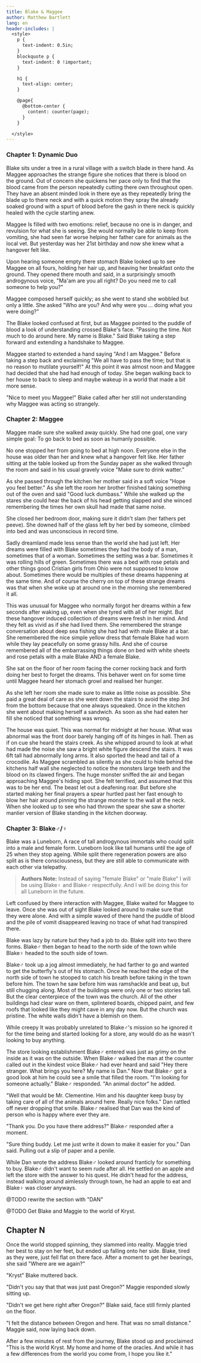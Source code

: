 ```yaml
---
title: Blake & Maggee
author: Matthew Bartlett
lang: en
header-includes: |
  <style>
    p {
      text-indent: 0.5in;
    }
    blockquote p {
      text-indent: 0 !important;
    }

    h1 {
      text-align: center;
    }

    @page{
      @bottom-center {
        content: counter(page);
      }
    }

  </style>
---
```


### Chapter 1: Dynamic Duo

Blake sits under a tree in a rural village with a switch blade in there hand. As Maggee approaches the strange figure she notices that there is blood on the ground. Out of concern she quickens her pace only to find that the blood came from the person repeatedly cutting there own throughout open. They have an absent minded look in there eye as they repeatedly bring the blade up to there neck and with a quick motion they spray the already soaked ground with a spurt of blood before the gash in there neck is quickly healed with the cycle starting anew.

Maggee Is filled with two emotions: relief, because no one is in danger, and revulsion for what she is seeing. She would normally be able to keep from vomiting, she had seen far worse helping her father care for animals as the local vet. But yesterday was her 21st birthday and now she knew what a hangover felt like.

Upon hearing someone empty there stomach Blake looked up to see Maggee on all fours, holding her hair up, and heaving her breakfast onto the ground. They opened there mouth and said, in a surprisingly smooth androgynous voice, "Ma'am are you all right? Do you need me to call someone to help you?"

Maggee composed herself quickly; as she went to stand she wobbled but only a little. She asked "Who are you? And why were you ... doing what you were doing?"

The Blake looked confused at first, but as Maggee pointed to the puddle of blood a look of understanding crossed Blake's face. "Passing the time. Not much to do around here. My name is Blake." Said Blake taking a step forward and extending a handshake to Maggee.

Maggee started to extended a hand saying "And I am Maggee." Before taking a step back and exclaiming "We all have to pass the time; but that is no reason to mutilate yourself!" At this point it was almost noon and Maggee had decided that she had had enough of today. She began walking back to her house to back to sleep and maybe wakeup in a world that made a bit more sense.

"Nice to meet you Maggee!" Blake called after her still not understanding why Maggee was acting so strangely.

### Chapter 2: Maggee

Maggee made sure she walked away quickly. She had one goal, one vary simple goal: To go back to bed as soon as humanly possible.

No one stopped her from going to bed at high noon. Everyone else in the house was older than her and knew what a hangover felt like. Her father sitting at the table looked up from the Sunday paper as she walked through the room and said in his usual gravely voice "Make sure to drink watter."

As she passed through the kitchen her mother said in a soft voice "Hope you feel better." As she left the room her brother finished taking something out of the oven and said "Good luck dumbass." While she walked up the stares she could hear the back of his head getting slapped and she winced remembering the times her own skull had made that same noise.

She closed her bedroom door, making sure it didn't slam (her fathers pet peeve). She downed half of the glass left by her bed by someone, climbed into bed and was unconscious in record time.

Sadly dreamland made less sense than the world she had just left. Her dreams were filled with Blake sometimes they had the body of a man, sometimes that of a woman. Sometimes the setting was a bar. Sometimes it was rolling hills of green. Sometimes there was a bed with rose petals and other things good Cristian girls from Ohio were not supposed to know about. Sometimes there would be multiples of these dreams happening at the same time. And of course the cherry on top of these strange dreams was that when she woke up at around one in the morning she remembered it all.

This was unusual for Maggee who normally forgot her dreams within a few seconds after waking up, even when she tyred with all of her might. But these hangover induced collection of dreams were fresh in her mind. And they felt as vivid as if she had lived them. She remembered the strange conversation about deep sea fishing she had had with male Blake at a bar. She remembered the nice simple yellow dress that female Blake had worn while they lay peacefully on some grassy hills. And she of course remembered all of the embarrassing things done on bed with white sheets and rose petals with a male Blake AND a female Blake.

She sat on the floor of her room facing the corner rocking back and forth doing her best to forget the dreams. This behaver went on for some time until Maggee heard her stomach growl and realised her hunger.

As she left her room she made sure to make as little noise as possible. She paid a great deal of care as she went down the stairs to avoid the step 3rd from the bottom because that one always squeaked. Once in the kitchen she went about making herself a sandwich. As soon as she had eaten her fill she noticed that something was wrong.

The house was quiet. This was normal for midnight at her house. What was abnormal was the front door barely hanging off of its hinges in hall. Then as if on cue she heard the stairs creek. As she whipped around to look at what had made the noise she saw a bright white figure descend the stairs. It was 6ft tall had abnormally long arms. It also sported the head and tail of a crocodile. As Maggee scrambled as silently as she could to hide behind the kitchens half wall she neglected to notice the monsters large teeth and the blood on its clawed fingers. The huge monster sniffed the air and began approaching Maggee's hiding spot. She felt terrified, and assumed that this was to be her end. The beast let out a deafening roar. But before she started making her final prayers a spear hurtled past her fast enough to blow her hair around pinning the strange monster to the wall at the neck. When she looked up to see who had thrown the spear she saw a shorter manlier version of Blake standing in the kitchen doorway.

### Chapter 3: Blake♂/♀

Blake was a Luneborn, A race of tall androgynous immortals who could split into a male and female form. Luneborn look like tall humans until the age of 25 when they stop ageing. While split there regeneration powers are also split as is there consciousness, but they are still able to communicate with each other via telepathy.

> **Authors Note:** Instead of saying "female Blake" or "male Blake" I will be using Blake♀ and Blake♂ respectfully. And I will be doing this for all Luneborn in the future.

Left confused by there interaction with Maggee, Blake waited for Maggee to leave. Once she was out of sight Blake looked around to make sure that they were alone. And with a simple waved of there hand the puddle of blood and the pile of vomit disappeared leaving no trace of what had transpired there.

Blake was lazy by nature but they had a job to do. Blake split into two there forms. Blake♂ then began to head to the north side of the town while Blake♀ headed to the south side of town. 

Blake♂ took up a jog almost immediately, he had farther to go and wanted to get the butterfly's out of his stomach. Once he reached the edge of the north side of town he stooped to catch his breath before taking in the town before him. The town he saw before him was ramshackle and beat up, but still chugging along. Most of the buildings were only one or two stories tall. But the clear centerpiece of the town was the church. All of the other buildings had clear ware on them, splintered boards, chipped paint, and few roofs that looked like they might cave in any day now. But the church was pristine. The white walls didn't have a blemish on them.

While creepy It was probably unrelated to Blake♂'s mission so he ignored it for the time being and started looking for a store, any would do as he wasn't looking to buy anything. 

The store looking establishment Blake♂ entered was just as grimy on the inside as it was on the outside. When Blake♂ walked the man at the counter called out in the kindest voice Blake♂ had ever heard and said "Hey there stranger. What brings you here? My name is Dan." Now that Blake♂ got a good look at him he could see a smile that filled the room. "I'm looking for someone actually." Blake♂ responded. "An animal doctor" he added.

"Well that would be Mr. Clementine. Him and his daughter keep busy by taking care of all of the animals around here. Really nice folks." Dan rattled off never dropping that smile. Blake♂ realised that Dan was the kind of person who is happy where ever they are.

"Thank you. Do you have there address?" Blake♂ responded after a moment.

"Sure thing buddy. Let me just write it down to make it easier for you." Dan said. Pulling out a slip of paper and a penile.

While Dan wrote the address Blake♂ looked around franticly for something to buy. Blake♂ didn't want to seem rude after all. He settled on an apple and left the store with the answer to his quest. He didn't head for the address, instead walking around aimlessly through town, he had an apple to eat and Blake♀ was closer anyways.

@TODO rewrite the section with "DAN"

@TODO Get Blake and Maggie to the world of Kryst.

## Chapter N

Once the world stopped spinning, they slammed into reality. Maggie tried her best to stay on her feet, but ended up falling onto her side. Blake, tired as they were, just fell flat on there face. After a moment to get her bearings, she said "Where are we again?"

"Kryst" Blake muttered back.

"Didn't you say that that was just past Oregon?" Maggie responded slowly sitting up.

"Didn't we get here right after Oregon?" Blake said, face still firmly planted on the floor.

"I felt the distance between Oregon and here. That was no small distance." Maggie said, now laying back down. 

After a few minutes of rest from the journey, Blake stood up and proclaimed "This is the world Kryst. My home and home of the oracles. And while it has a few differences from the world you come from, I hope you like it."
